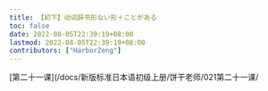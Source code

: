 ```yaml
---
title: 【初下】动词辞书形ない形＋ことがある
toc: false
date: 2022-08-05T22:39:19+08:00
lastmod: 2022-08-05T22:39:19+08:00
contributors: ["HarborZeng"]
---
```


[第二十一课](/docs/新版标准日本语初级上册/饼干老师/021第二十一课/
